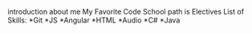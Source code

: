 introduction about me
My Favorite Code School path is Electives
List of Skills:
*Git
*JS
*Angular
*HTML
*Audio
*C#
*Java